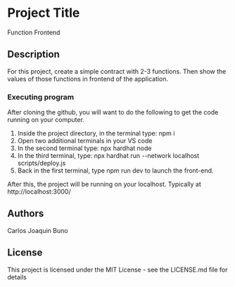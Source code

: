 # Project Title

Function Frontend

## Description

For this project, create a simple contract with 2-3 functions. Then show the values of those functions in frontend of the application.

### Executing program
After cloning the github, you will want to do the following to get the code running on your computer.

1. Inside the project directory, in the terminal type: npm i
2. Open two additional terminals in your VS code
3. In the second terminal type: npx hardhat node
4. In the third terminal, type: npx hardhat run --network localhost scripts/deploy.js
5. Back in the first terminal, type npm run dev to launch the front-end.

After this, the project will be running on your localhost. 
Typically at http://localhost:3000/

## Authors
Carlos Joaquin Buno


## License

This project is licensed under the MIT License - see the LICENSE.md file for details
